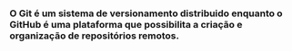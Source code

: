 ### O Git é um sistema de versionamento distribuido enquanto o GitHub é uma plataforma que possibilita a criação e organização de repositórios remotos.